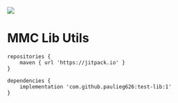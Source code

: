 [![](https://jitpack.io/v/paulieg626/test-lib.svg)](https://jitpack.io/#paulieg626/test-lib)
# MMC Lib Utils

```
repositories {
    maven { url 'https://jitpack.io' }
}
```

```
dependencies {
	implementation 'com.github.paulieg626:test-lib:1'
}
```
